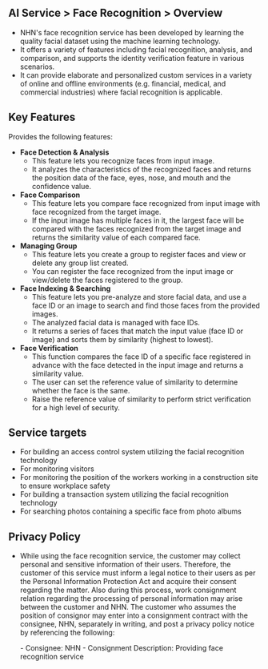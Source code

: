 ## AI Service > Face Recognition > Overview

* NHN's face recognition service has been developed by learning the quality facial dataset using the machine learning technology.
* It offers a variety of features including facial recognition, analysis, and comparison, and supports the identity verification feature in various scenarios.
* It can provide elaborate and personalized custom services in a variety of online and offline environments (e.g. financial, medical, and commercial industries) where facial recognition is applicable.

## Key Features

Provides the following features:

* **Face Detection & Analysis**
    * This feature lets you recognize faces from input image.
    * It analyzes the characteristics of the recognized faces and returns the position data of the face, eyes, nose, and mouth and the confidence value.
* **Face Comparison**
    * This feature lets you compare face recognized from input image with face recognized from the target image.
    * If the input image has multiple faces in it, the largest face will be compared with the faces recognized from the target image and returns the similarity value of each compared face.
* **Managing Group**
    * This feature lets you create a group to register faces and view or delete any group list created.
    * You can register the face recognized from the input image or view/delete the faces registered to the group.
* **Face Indexing & Searching**
    * This feature lets you pre-analyze and store facial data, and use a face ID or an image to search and find those faces from the provided images.
    * The analyzed facial data is managed with face IDs.
    * It returns a series of faces that match the input value (face ID or image) and sorts them by similarity (highest to lowest).
* **Face Verification**
    * This function compares the face ID of a specific face registered in advance with the face detected in the input image and returns a similarity value.
    * The user can set the reference value of similarity to determine whether the face is the same.
    * Raise the reference value of similarity to perform strict verification for a high level of security.

## Service targets

* For building an access control system utilizing the facial recognition technology
* For monitoring visitors
* For monitoring the position of the workers working in a construction site to ensure workplace safety
* For building a transaction system utilizing the facial recognition technology
* For searching photos containing a specific face from photo albums


## Privacy Policy

- While using the face recognition service, the customer may collect personal and sensitive information of their users. Therefore, the customer of this service must inform a legal notice to their users as per the Personal Information Protection Act and acquire their consent regarding the matter.
Also during this process, work consignment relation regarding the processing of personal information may arise between the customer and NHN. The customer who assumes the position of consignor may enter into a consignment contract with the consignee, NHN, separately in writing, and post a privacy policy notice by referencing the following:

     \- Consignee: NHN
     \- Consignment Description: Providing face recognition service
 
 
